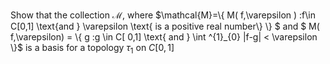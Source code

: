 Show that the collection $\mathcal{M}$, where $\mathcal{M}=\\{ M( f,\varepsilon ) :f\in C[0,1] \text{and } \varepsilon \text{ is a positive real number\\} \\} $ and $ M( f,\varepsilon) = \\{ g :g \in C[ 0,1] \text{ and } \int ^{1}_{0} \|f-g\| < \varepsilon \\}$ is a basis for a topology $\tau_1$ on $C[0, 1]$
